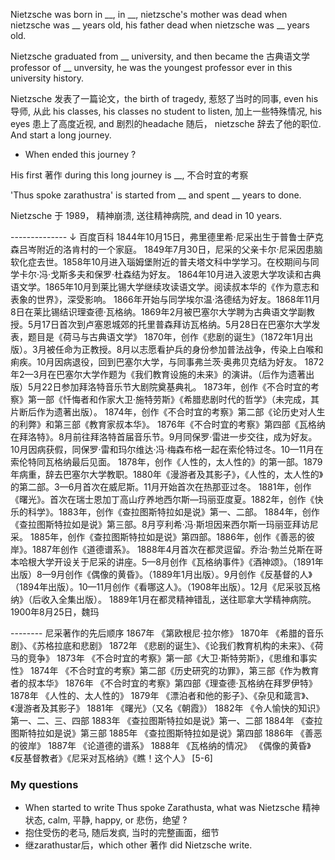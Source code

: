 Nietzsche was born in __, in __, nietzsche's mother was dead when nietzsche was __ years old, his father dead when nietzsche was __ years old.

Nietzsche graduated from __ university, and then became the 古典语文学 professor of __ unversity, he was the youngest professor ever in this university history.

Nietzsche 发表了一篇论文，the birth of tragedy, 惹怒了当时的同事, even his 导师, 从此 his classes, his classes no student to listen, 加上一些特殊情况, his eyes 患上了高度近视, and 剧烈的headache
随后， nietzsche 辞去了他的职位. And start a long journey.

- When ended this journey ?

His first 著作 during this long journey is __, 不合时宜的考察

'Thus spoke zarathustra' is started from __ and spent __ years to done.
 

Nietzsche 于 1989， 精神崩溃, 送往精神病院, and dead in 10 years.


-------------- ↓ 百度百科
1844年10月15日，弗里德里希·尼采出生于普鲁士萨克森吕岑附近的洛肯村的一个<?牧师?>家庭。
1849年7月30日，尼采的父亲卡尔·尼采因患脑软化症去世。1858年10月进入瑙姆堡附近的普夫塔文科中学学习。在校期间与同学卡尔·冯·戈斯多夫和保罗·杜森结为好友。
1864年10月进入波恩大学攻读<?神学?>和古典语文学。1865年10月<?转学?>到莱比锡大学继续攻读语文学。阅读叔本华的《作为意志和表象的世界》，深受影响。
1866年开始与同学埃尔温·洛德结为好友。1868年11月8日在莱比锡结识理查德·瓦格纳。1869年2月被巴塞尔大学聘为古典语文学副教授。5月17日首次到卢塞恩城郊的托里普森拜访瓦格纳。5月28日在巴塞尔大学发表<?就职演讲?>，题目是《荷马与古典语文学》
1870年，创作《悲剧的诞生》（1872年1月出版）。3月被任命为正教授。8月以志愿看护兵的身份参加普法战争，传染上白喉和痢疾。10月因病退役，回到巴塞尔大学，与同事弗兰茨·奥弗贝克结为好友。
1872年2—3月在巴塞尔大学作题为《我们教育设施的未来》的演讲。（后作为遗著出版）5月22日参加拜洛特音乐节大剧院奠基典礼。
1873年，创作《不合时宜的考察》第一部《忏悔者和作家大卫·施特劳斯》《希腊悲剧时代的哲学》（未完成，其片断后作为遗著出版）。
1874年，创作《不合时宜的考察》第二部《论历史对人生的利弊》和第三部《教育家叔本华》。
1876年《不合时宜的考察》第四部《瓦格纳在拜洛特》。8月前往拜洛特<?出席?>首届音乐节。9月同<?心理学家?>保罗·雷进一步交往，成为好友。10月因病获假，同保罗·雷和玛尔维达·冯·梅森布格一起在索伦特过冬。10—11月在索伦特同瓦格纳最后见面。
1878年，创作《人性的，太人性的》的第一部。1879年病重，辞去巴塞尔大学教职。1880年《漫游者及其影子》，《人性的，太人性的》的第二部。3—6月首次在威尼斯<?逗留?>。11月开始首次在热那亚过冬。
1881年，创作《曙光》。首次在瑞士恩加丁高山疗养地西尔斯—玛丽亚度夏。1882年，创作《快乐的科学》。1883年，创作《查拉图斯特拉如是说》第一、二部。
1884年，创作《查拉图斯特拉如是说》第三部。8月亨利希·冯·斯坦因来西尔斯一玛丽亚拜访尼采。
1885年，创作《查拉图斯特拉如是说》第四部。1886年，创作《善恶的彼岸》。1887年创作《道德谱系》。
1888年4月首次在都灵逗留。乔治·勃兰兑斯在哥本哈根大学开设关于尼采的讲座。5—8月创作《瓦格纳事件》《酒神颂》。（1891年出版）8—9月创作《偶像的黄昏》。（1889年1月出版）。9月创作《反基督的人》（1894年出版）。10—11月创作《看哪这人》。（1908年出版）。12月《尼采驳瓦格纳》（后收入全集出版）。
1889年1月在都灵精神错乱，送往耶拿大学精神病院。1900年8月25日，<?病逝于?>魏玛



-------- 尼采著作的先后顺序
1867年
《第欧根尼·拉尔修》
1870年
《希腊的音乐剧》、《苏格拉底和悲剧》
1872年
《悲剧的诞生》、《论我们教育机构的未来》、《荷马的竞争》
1873年
《不合时宜的考察》第一部《大卫·斯特劳斯》，《思维和事实性》
1874年
《不合时宜的考察》第二部《历史研究的功罪》，第三部《作为教育者的叔本华》
1876年
《不合时宜的考察》第四部《理查德·瓦格纳在拜罗伊特》
1878年
《人性的、太人性的》
1879年
《漂泊者和他的影子》、《杂见和箴言》、《漫游者及其影子》
1881年
《曙光》（又名《朝霞》）
1882年
《令人愉快的知识》第一、二、三、四部
1883年
《查拉图斯特拉如是说》第一、二部
1884年
《查拉图斯特拉如是说》第三部
1885年
《查拉图斯特拉如是说》第四部
1886年
《善恶的彼岸》
1887年
《论道德的谱系》
1888年
《瓦格纳的情况》 《偶像的黄昏》《反基督教者》《尼采对瓦格纳》《瞧！这个人》 [5-6]



### My questions
- When started to write Thus spoke Zarathusta, what was Nietzsche 精神状态, calm, 平静, happy, or 悲伤，绝望 ?
- 抱住受伤的老马, 随后发疯, 当时的完整画面，细节
- 继zarathustar后，which other 著作 did Nietzsche write.
 
